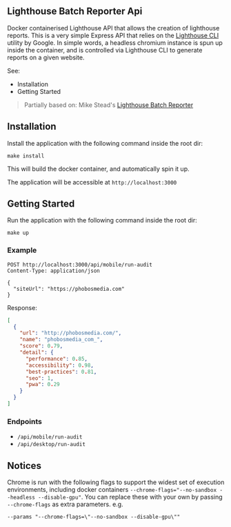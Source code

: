 ## Lighthouse Batch Reporter Api

Docker containerised Lighthouse API that allows the creation of lighthouse reports.
This is a very simple Express API that relies on the [Lighthouse CLI](https://github.com/GoogleChrome/lighthouse) utility by Google.
In simple words, a headless chromium instance is spun up inside the container, and is controlled via Lighthouse CLI to generate reports on a given website.

See:

- Installation
- Getting Started

> Partially based on: Mike Stead's [Lighthouse Batch Reporter](https://github.com/mikestead/lighthouse-batch)

## Installation

Install the application with the following command inside the root dir: 
```shell
make install
```

This will build the docker container, and automatically spin it up. 

The application will be accessible at `http://localhost:3000`

## Getting Started

Run the application with the following command inside the root dir:

```shell
make up
```

### Example

```http
POST http://localhost:3000/api/mobile/run-audit
Content-Type: application/json

{
  "siteUrl": "https://phobosmedia.com"
}
```

Response:
```json
[
  {
    "url": "http://phobosmedia.com/",
    "name": "phobosmedia_com_",
    "score": 0.79,
    "detail": {
      "performance": 0.85,
      "accessibility": 0.98,
      "best-practices": 0.81,
      "seo": 1,
      "pwa": 0.29
    }
  }
]
```

### Endpoints
- `/api/mobile/run-audit`
- `/api/desktop/run-audit`

## Notices
Chrome is run with the following flags to support the widest set of execution
  environments, including docker containers
  `--chrome-flags="--no-sandbox --headless --disable-gpu"`. You can replace
  these with your own by passing `--chrome-flags` as extra parameters. e.g.

  `--params "--chrome-flags=\"--no-sandbox --disable-gpu\""`

